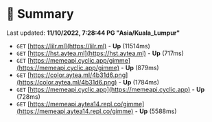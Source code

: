 # 📖 Summary
Last updated: **11/10/2022, 7:28:44 PG "Asia/Kuala_Lumpur"**

- `GET` [https://lilr.ml](https://lilr.ml) - **Up** (11514ms)
- `GET` [https://hst.aytea.ml](https://hst.aytea.ml) - **Up** (717ms)
- `GET` [https://memeapi.cyclic.app/gimme](https://memeapi.cyclic.app/gimme) - **Up** (879ms)
- `GET` [https://color.aytea.ml/4b31d6.png](https://color.aytea.ml/4b31d6.png) - **Up** (1784ms)
- `GET` [https://memeapi.cyclic.app](https://memeapi.cyclic.app) - **Up** (728ms)
- `GET` [https://memeapi.aytea14.repl.co/gimme](https://memeapi.aytea14.repl.co/gimme) - **Up** (5588ms)
